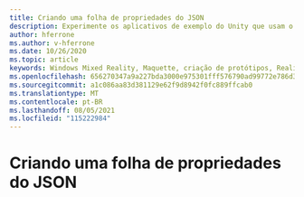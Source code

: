 ```yaml
---
title: Criando uma folha de propriedades do JSON
description: Experimente os aplicativos de exemplo do Unity que usam o Maquette.
author: hferrone
ms.author: v-hferrone
ms.date: 10/26/2020
ms.topic: article
keywords: Windows Mixed Reality, Maquette, criação de protótipos, Realidade Misturada, Realidade Virtual, VR, MR, Comentários, Hub de Comentários, bugs
ms.openlocfilehash: 656270347a9a227bda3000e975301fff576790ad99772e786d3161a5c47c7f62
ms.sourcegitcommit: a1c086aa83d381129e62f9d8942f0fc889ffcab0
ms.translationtype: MT
ms.contentlocale: pt-BR
ms.lasthandoff: 08/05/2021
ms.locfileid: "115222984"
---
```

# <a name="creating-a-property-sheet-from-json"></a>Criando uma folha de propriedades do JSON

<!-- TODO(Harrison/Stefan): Need cool header image from tutorial -->

<!-- TODO(Stefan): Create tutorial content and screenshots -->

